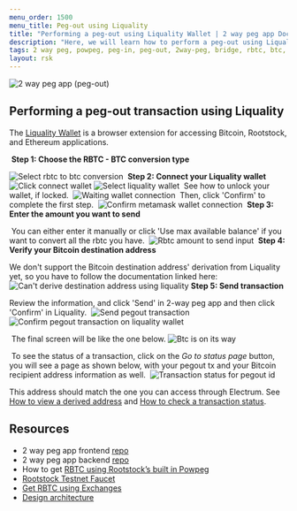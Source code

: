 ```yaml
---
menu_order: 1500
menu_title: Peg-out using Liquality
title: "Performing a peg-out using Liquality Wallet | 2 way peg app Documentation"
description: "Here, we will learn how to perform a peg-out using Liquality Software Wallet."
tags: 2 way peg, powpeg, peg-in, peg-out, 2way-peg, bridge, rbtc, btc, testnet, mainnet, trezor, liquality, leger, guide, setup, integrate, use
layout: rsk
---
```



![2 way peg app (peg-out)](/assets/img/guides/two-way-peg-app/pegout.gif)

## Performing a peg-out transaction using Liquality

The [Liquality Wallet](/solutions/liquality/) is a browser extension for accessing Bitcoin, Rootstock, and Ethereum applications. 

​
**Step 1: Choose the RBTC - BTC conversion type**

![Select rbtc to btc conversion](/assets/img/guides/two-way-peg-app/select-rbtc-to-btc-conversion.png)
​
**Step 2: Connect your Liquality wallet**
​
![Click connect wallet](/assets/img/guides/two-way-peg-app/connect-wallet-btn.png)
![Select liquality wallet](/assets/img/guides/two-way-peg-app/select-liquality.png)
​
See how to unlock your wallet, if locked.
​
![Waiting wallet connection](/assets/img/guides/two-way-peg-app/unlock-liquality.png)
​
Then, click 'Confirm' to complete the first step.
​
![Confirm metamask wallet connection](/assets/img/guides/two-way-peg-app/confirm-liquality.png)
​
**Step 3: Enter the amount you want to send**

​
You can either enter it manually or click 'Use max available balance' if you want to convert all the rbtc you have.
​
![Rbtc amount to send input](/assets/img/guides/two-way-peg-app/amount-input.png)
​
**Step 4: Verify your Bitcoin destination address**

We don't support the Bitcoin destination address' derivation from Liquality yet, so you have to follow the documentation linked here:
​
![Can't derive destination address using liquality](/assets/img/guides/two-way-peg-app/cant-derive-liquality.png)
​
**Step 5: Send transaction**


Review the information, and click 'Send' in 2-way peg app and then click 'Confirm' in Liquality.
​
![Send pegout transaction](/assets/img/guides/two-way-peg-app/send-liquality.png)
![Confirm pegout transaction on liquality wallet](/assets/img/guides/two-way-peg-app/confirm-liquality.png)

​
The final screen will be like the one below.
![Btc is on its way](/assets/img/guides/two-way-peg-app/final-screen-liquality.png)

​
To see the status of a transaction, click on the *Go to status page* button, you will see a page  as shown below, with your pegout tx and your Bitcoin recipient address information as well.
​
![Transaction status for pegout id](/assets/img/guides/two-way-peg-app/tx-status.png)


This address should match the one you can access through Electrum. See [How to view a derived address](/guides/two-way-peg-app/advanced-operations#how-to-view-a-derived-address) and [How to check a transaction status](/guides/two-way-peg-app/getting-started#using-the-transaction-status-page).

## Resources
- 2 way peg app frontend [repo](https://github.com/rsksmart/2wp-app)
- 2 way peg app backend [repo](https://github.com/rsksmart/2wp-api)
- How to get [RBTC using Rootstock’s built in Powpeg](https://developers.rootstock.io/guides/get-crypto-on-rsk/powpeg-btc-rbtc/)
- [Rootstock Testnet Faucet](https://faucet.rootstock.io/)
- [Get RBTC using Exchanges](https://developers.rootstock.io/guides/get-crypto-on-rsk/rbtc-exchanges/)
- [Design architecture](/guides/two-way-peg-app/advanced-operations/design-architecture/)